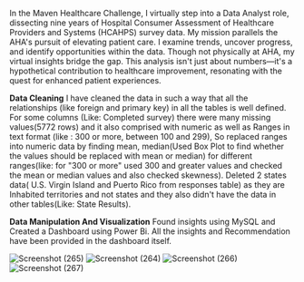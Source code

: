 In the Maven Healthcare Challenge, I virtually step into a Data Analyst role, dissecting nine years of Hospital Consumer Assessment of Healthcare Providers and Systems (HCAHPS) survey data. My mission parallels the AHA's pursuit of elevating patient care. I examine trends, uncover progress, and identify opportunities within the data. Though not physically at AHA, my virtual insights bridge the gap. This analysis isn't just about numbers—it's a hypothetical contribution to healthcare improvement, resonating with the quest for enhanced patient experiences.

**Data Cleaning**
I have cleaned the data in such a way that all the relationships (like foreign and primary key) in all the tables is well defined.
For some columns (Like: Completed survey) there were many missing values(5772 rows) and it also comprised with numeric as well as Ranges in text format (like : 300 or more, between 100 and 299), So replaced ranges into numeric data by finding mean, median(Used Box Plot to find whether the values should be replaced with mean or median) for different ranges(like: for "300 or more" used 300 and greater values and checked the mean or median values and also checked skewness).
Deleted 2 states data( U.S. Virgin Island and Puerto Rico  from responses table) as they are Inhabited territories and not states and they also didn't have the data in other tables(Like: State Results).


**Data Manipulation And Visualization**
Found insights using MySQL and Created a Dashboard using Power Bi.
All the insights and Recommendation have been provided in the dashboard itself.



![Screenshot (265)](https://github.com/Rohilwiz/HCAHPS-SURVEY-INSIGHTS/assets/132672210/6b8ed924-06b8-48d4-becf-b6c6c1403539)
![Screenshot (264)](https://github.com/Rohilwiz/HCAHPS-SURVEY-INSIGHTS/assets/132672210/2ad237d7-9ad6-4fdf-914b-334727ab53db)
![Screenshot (266)](https://github.com/Rohilwiz/HCAHPS-SURVEY-INSIGHTS/assets/132672210/ed31b640-4162-4f98-b91c-fcab76636d44)
![Screenshot (267)](https://github.com/Rohilwiz/HCAHPS-SURVEY-INSIGHTS/assets/132672210/0dbe2e82-cf6e-44e1-a2d6-3ef962558da5)

